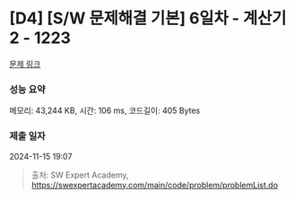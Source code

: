 # [D4] [S/W 문제해결 기본] 6일차 - 계산기2 - 1223 

[문제 링크](https://swexpertacademy.com/main/code/problem/problemDetail.do?contestProbId=AV14nnAaAFACFAYD) 

### 성능 요약

메모리: 43,244 KB, 시간: 106 ms, 코드길이: 405 Bytes

### 제출 일자

2024-11-15 19:07



> 출처: SW Expert Academy, https://swexpertacademy.com/main/code/problem/problemList.do